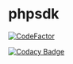 # phpsdk

[![CodeFactor](https://www.codefactor.io/repository/github/questblue/phpsdk/badge)](https://www.codefactor.io/repository/github/questblue/phpsdk)

[![Codacy Badge](https://app.codacy.com/project/badge/Grade/af46301913474088a40da8f3e2808b23)](https://www.codacy.com/gh/QuestBlue/phpsdk/dashboard?utm_source=github.com&amp;utm_medium=referral&amp;utm_content=QuestBlue/phpsdk&amp;utm_campaign=Badge_Grade)